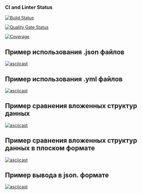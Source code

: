 ### CI and Linter Status

[![Build Status](https://github.com/YanaTryastsyna/python-project-50/actions/workflows/hexlet-check.yml/badge.svg)](https://github.com/YanaTryastsyna/python-project-50/actions/workflows/hexlet-check.yml)


[![Quality Gate Status](https://sonarcloud.io/api/project_badges/measure?project=YanaTryastsyna_python-project-50&metric=alert_status)](https://sonarcloud.io/summary/new_code?id=YanaTryastsyna_python-project-50)

[![Coverage](https://sonarcloud.io/api/project_badges/measure?project=YanaTryastsyna_python-project-50&metric=coverage)](https://sonarcloud.io/summary/new_code?id=YanaTryastsyna_python-project-50)


## Пример использования .json файлов
[![asciicast](https://asciinema.org/a/ryBs0phVPHxiW6wbsyCrdN4UU.svg)](https://asciinema.org/a/ryBs0phVPHxiW6wbsyCrdN4UU)

## Пример использования .yml файлов
[![asciicast](https://asciinema.org/a/vj0v9h3H8gJJyhsx7scYJX1n9.svg)](https://asciinema.org/a/vj0v9h3H8gJJyhsx7scYJX1n9)

## Пример сравнения вложенных структур данных
[![asciicast](https://asciinema.org/a/j3t1f2BGYzhnzYg1QJuOiNG5H.svg)](https://asciinema.org/a/j3t1f2BGYzhnzYg1QJuOiNG5H)

## Пример сравнения вложенных структур данных в плоском формате
[![asciicast](https://asciinema.org/a/FJ7Auy3wyFPzTvxZ3Do6OfcfR.svg)](https://asciinema.org/a/FJ7Auy3wyFPzTvxZ3Do6OfcfR)

## Пример вывода в json. формате
[![asciicast](https://asciinema.org/a/dwzxH5jw5Ha2VEhEKTBC4r1iO.svg)](https://asciinema.org/a/dwzxH5jw5Ha2VEhEKTBC4r1iO)




